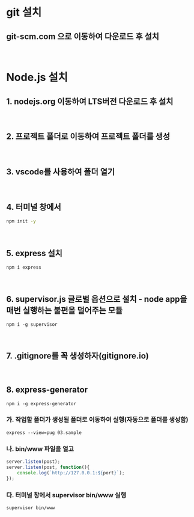 # git 설치

## git-scm.com 으로 이동하여 다운로드 후 설치

<br>

# Node.js 설치
## 1. nodejs.org 이동하여 LTS버전 다운로드 후 설치

<br>

## 2. 프로젝트 폴더로 이동하여 프로젝트 폴더를 생성

<br>

## 3. vscode를 사용하여 폴더 열기

<br>

## 4. 터미널 창에서
~~~bash
npm init -y
~~~

<br>

## 5. express 설치
~~~
npm i express
~~~

<br>

## 6. supervisor.js 글로벌 옵션으로 설치 - **node app**을 매번 실행하는 불편을 덜어주는 모듈
~~~
npm i -g supervisor
~~~

<br>

## 7. .gitignore를 꼭 생성하자(gitignore.io)

<br>

## 8. express-generator
~~~
npm i -g express-generator
~~~
### 가. 작업할 폴더가 생성될 폴더로 이동하여 실행(자동으로 폴더를 생성함)
~~~
express --view=pug 03.sample
~~~
### 나. bin/www 파일을 열고
~~~js
server.listen(post);
server.listen(post, function(){
    console.log(`http://127.0.0.1:${port}`);
});
~~~
### 다. 터미널 창에서 supervisor bin/www 실행
```
supervisor bin/www
```
